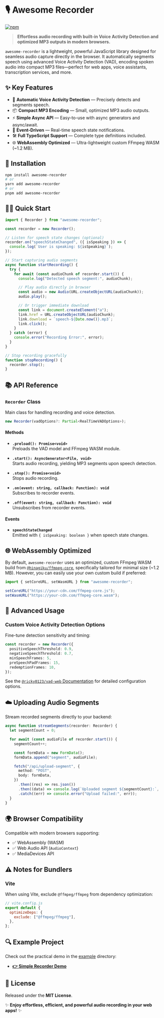 # 🎙️ Awesome Recorder

[![npm](https://img.shields.io/npm/v/awesome-recorder?style=flat-square)](https://www.npmjs.com/package/awesome-recorder)

> **Effortless audio recording with built-in Voice Activity Detection and optimized MP3 outputs in modern browsers.**

`awesome-recorder` is a lightweight, powerful JavaScript library designed for seamless audio capture directly in the browser. It automatically segments speech using advanced Voice Activity Detection (VAD), encoding spoken audio into compact MP3 files—perfect for web apps, voice assistants, transcription services, and more.

## ✨ Key Features

- 🎤 **Automatic Voice Activity Detection** — Precisely detects and segments speech.
- 📦 **Compact MP3 Encoding** — Small, optimized MP3 audio outputs.
- ⚡ **Simple Async API** — Easy-to-use with async generators and async/await.
- 🚀 **Event-Driven** — Real-time speech state notifications.
- 🛠️ **Full TypeScript Support** — Complete type definitions included.
- 🌐 **WebAssembly Optimized** — Ultra-lightweight custom FFmpeg WASM (~1.2 MB).

## 🚩 Installation

```bash
npm install awesome-recorder
# or
yarn add awesome-recorder
# or
pnpm add awesome-recorder
```

## 🧑‍💻 Quick Start

```typescript
import { Recorder } from "awesome-recorder";

const recorder = new Recorder();

// Listen for speech state changes (optional)
recorder.on("speechStateChanged", ({ isSpeaking }) => {
  console.log(`User is speaking: ${isSpeaking}`);
});

// Start capturing audio segments
async function startRecording() {
  try {
    for await (const audioChunk of recorder.start()) {
      console.log("Detected speech segment:", audioChunk);

      // Play audio directly in browser
      const audio = new Audio(URL.createObjectURL(audioChunk));
      audio.play();

      // Or trigger immediate download
      const link = document.createElement("a");
      link.href = URL.createObjectURL(audioChunk);
      link.download = `speech-${Date.now()}.mp3`;
      link.click();
    }
  } catch (error) {
    console.error("Recording Error:", error);
  }
}

// Stop recording gracefully
function stopRecording() {
  recorder.stop();
}
```

## 📚 API Reference

### `Recorder` Class

Main class for handling recording and voice detection.

```typescript
new Recorder(vadOptions?: Partial<RealTimeVADOptions>);
```

#### Methods

- **`.preload(): Promise<void>`**  
  Preloads the VAD model and FFmpeg WASM module.

- **`.start(): AsyncGenerator<File, void>`**  
  Starts audio recording, yielding MP3 segments upon speech detection.

- **`.stop(): Promise<void>`**  
  Stops audio recording.

- **`.on(event: string, callback: Function): void`**  
  Subscribes to recorder events.

- **`.off(event: string, callback: Function): void`**  
  Unsubscribes from recorder events.

#### Events

- **`speechStateChanged`**  
  Emitted with `{ isSpeaking: boolean }` when speech state changes.

## 🌐 WebAssembly Optimized

By default, `awesome-recorder` uses an optimized, custom FFmpeg WASM build from [`@hinagiku/ffmpeg-core`](https://www.npmjs.com/package/@hinagiku/ffmpeg-core), specifically tailored for minimal size (~1.2 MB). However, you can easily use your own custom build if preferred:

```typescript
import { setCoreURL, setWasmURL } from "awesome-recorder";

setCoreURL("https://your-cdn.com/ffmpeg-core.js");
setWasmURL("https://your-cdn.com/ffmpeg-core.wasm");
```

## 🚀 Advanced Usage

### Custom Voice Activity Detection Options

Fine-tune detection sensitivity and timing:

```typescript
const recorder = new Recorder({
  positiveSpeechThreshold: 0.9,
  negativeSpeechThreshold: 0.7,
  minSpeechFrames: 5,
  preSpeechPadFrames: 15,
  redemptionFrames: 10,
});
```

See the [`@ricky0123/vad-web` Documentation](https://docs.vad.ricky0123.com/user-guide/api/#micvad) for detailed configuration options.

## ☁️ Uploading Audio Segments

Stream recorded segments directly to your backend:

```typescript
async function streamSegments(recorder: Recorder) {
  let segmentCount = 0;

  for await (const audioFile of recorder.start()) {
    segmentCount++;

    const formData = new FormData();
    formData.append("segment", audioFile);

    fetch("/api/upload-segment", {
      method: "POST",
      body: formData,
    })
      .then((res) => res.json())
      .then((data) => console.log(`Uploaded segment ${segmentCount}:`, data))
      .catch((err) => console.error("Upload failed:", err));
  }
}
```

## 🌍 Browser Compatibility

Compatible with modern browsers supporting:

- ✅ WebAssembly (WASM)
- ✅ Web Audio API (`AudioContext`)
- ✅ MediaDevices API

## ⚠️ Notes for Bundlers

### Vite

When using Vite, exclude `@ffmpeg/ffmpeg` from dependency optimization:

```js
// vite.config.js
export default {
  optimizeDeps: {
    exclude: ["@ffmpeg/ffmpeg"],
  },
};
```

## 🔍 Example Project

Check out the practical demo in the [example](./example/) directory:

- **[👉 Simple Recorder Demo](https://jacoblincool.github.io/awesome-recorder/)**

## 📄 License

Released under the **MIT License**.

✨ **Enjoy effortless, efficient, and powerful audio recording in your web apps!** ✨
